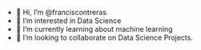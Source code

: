 - 👋 Hi, I’m @franciscontreras
- 👀 I’m interested in Data Science
- 🌱 I’m currently learning about machine learning
- 💞️ I’m looking to collaborate on Data Science Projects.

<!---
franciscontreras/franciscontreras is a ✨ special ✨ repository because its `README.md` (this file) appears on your GitHub profile.
You can click the Preview link to take a look at your changes.
--->
